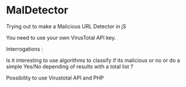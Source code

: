 # MalDetector


Trying out to make a Malicious URL Detector in jS 


You need to use your own VirusTotal API key. 

Interrogations : 

Is it interesting to use algorithms to classify if its malicious or no or do a simple Yes/No depending of results with a total list ?

Possibility to use Virustotal API and PHP
